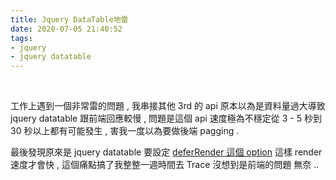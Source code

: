 ```yaml
---
title: Jquery DataTable地雷
date: 2020-07-05 21:40:52
tags:
- jquery
- jquery datatable
---
```

&nbsp;
<!-- more -->
工作上遇到一個非常雷的問題 , 我串接其他 3rd 的 api 原本以為是資料量過大導致 jquery datatable 跟前端回應較慢 , 問題是這個 api 速度極為不穩定從 3 - 5 秒到 30 秒以上都有可能發生 , 害我一度以為要做後端 pagging . 

最後發現原來是 jquery datatable 要設定 [deferRender 這個 option](https://datatables.net/examples/ajax/defer_render.html) 這樣 render 速度才會快 , 這個痛點搞了我整整一週時間去 Trace 沒想到是前端的問題 無奈 ..
